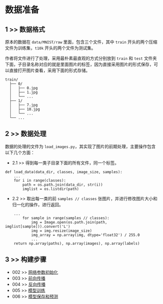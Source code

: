 # 数据准备

## 1 >> 数据格式

原本的数据在 `data/MNIST/raw` 里面，包含三个文件，其中 `train` 开头的两个压缩文件为训练集，`t10k` 开头的两个文件为测试集。

作者将文件进行了处理，采用最朴素最直观的方式分别放到 `train` 和 `test` 文件夹下面，子目录名称对应的就是里面图片的标签，因为直接采用图片的形式保存，可以直接打开图片查看，采用下面的形式存储。

```
train/
  ├── 0/
  │   ├── 0.jpg
  │   ├── 1.jpg
  │   └── ...
  ├── 1/
  │   ├── 7.jpg
  │   ├── 10.jpg
  │   └── ...
  └── ...
```

## 2 >> 数据处理

数据的处理的文件为 `load_images.py`，其实现了图片的前期处理，主要操作包含以下几个方面：

- 2.1 >> 得到每一类子目录下面的所有文件，同一个标签。

```
def load_data(data_dir, classes, image_size, samples):
    ...
    for i in range(classes):
        path = os.path.join(data_dir, str(i))
        imglist = os.listdir(path)
```

- 2.2 >> 取出每一类的前 `samples // classes` 张图片，并进行修改图片大小和归一化的操作，进行返回。

```
    ...
        for sample in range(samples // classes):
            img = Image.open(os.path.join(path, imglist[sample])).convert('L')
            img = img.resize(image_size)
            img_array = np.array(img, dtype='float32') / 255.0
            ...
    return np.array(paths), np.array(images), np.array(labels)
```

## 3 >> 构建步骤

- 002 >> [网络参数初始化](https://github.com/fangqing408/00-MNIST/blob/master/recognition/002.md)
- 003 >> [前向传播](https://github.com/fangqing408/00-MNIST/blob/master/recognition/003.md)
- 004 >> [反向传播](https://github.com/fangqing408/00-MNIST/blob/master/recognition/004.md)
- 005 >> [模型训练](https://github.com/fangqing408/00-MNIST/blob/master/recognition/005.md)
- 006 >> [模型保存和预测](https://github.com/fangqing408/00-MNIST/blob/master/recognition/006.md)
